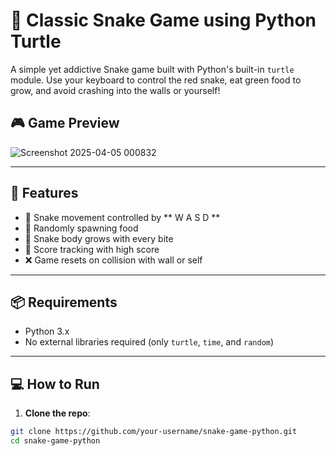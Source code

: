 # 🐍 Classic Snake Game using Python Turtle

A simple yet addictive Snake game built with Python's built-in `turtle` module. 
Use your keyboard to control the red snake, eat green food to grow, and avoid crashing into the walls or yourself!


## 🎮 Game Preview

![Screenshot 2025-04-05 000832](https://github.com/user-attachments/assets/3cd923b9-a1d2-4034-b1a9-24d03496b64a)

---

## 🚀 Features

- 🐍 Snake movement controlled by ** W A S D **
- 🍏 Randomly spawning food
- 🧠 Snake body grows with every bite
- 🧾 Score tracking with high score
- ❌ Game resets on collision with wall or self

---

## 📦 Requirements

- Python 3.x
- No external libraries required (only `turtle`, `time`, and `random`)

---

## 💻 How to Run

1. **Clone the repo**:

```bash
git clone https://github.com/your-username/snake-game-python.git
cd snake-game-python
